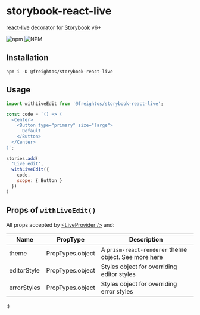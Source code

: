 # storybook-react-live

[react-live](https://github.com/FormidableLabs/react-live) decorator for [Storybook](https://storybook.js.org/) v6+

![npm](https://img.shields.io/npm/v/@freightos/storybook-react-live)
![NPM](https://img.shields.io/npm/l/@freightos/storybook-react-live)


## Installation

`npm i -D @freightos/storybook-react-live`

## Usage

```jsx
import withLiveEdit from '@freightos/storybook-react-live';

const code = `() => (
  <Center>
    <Button type="primary" size="large">
      Default
    </Button>
  </Center>
)`;

stories.add(
  'Live edit',
  withLiveEdit({
    code,
    scope: { Button }
  })
)

```

## Props of `withLiveEdit()`

All props accepted by [\<LiveProvider /\>](https://github.com/FormidableLabs/react-live#liveprovider-) and:

|Name|PropType|Description|
|---|---|---|
|theme|PropTypes.object|A `prism-react-renderer` theme object. See more [here](https://github.com/FormidableLabs/prism-react-renderer#theming)
|editorStyle|PropTypes.object| Styles object for overriding editor styles
|errorStyles|PropTypes.object| Styles object for overriding error styles


:)